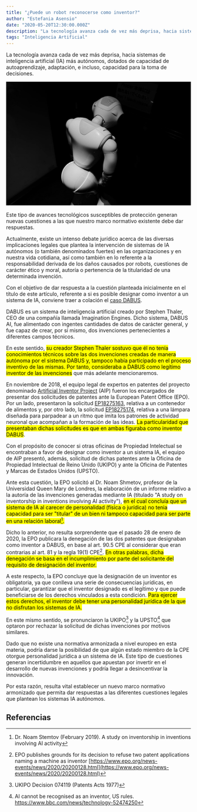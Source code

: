 ```yaml
---
title: "¿Puede un robot reconocerse como inventor?"
author: "Estefania Asensio"
date: "2020-05-20T12:30:00.000Z"
description: "La tecnología avanza cada de vez más deprisa, hacia sistemas de inteligencia artificial (IA) más autónomos, dotados de capacidad de autoaprendizaje, adaptación, e incluso, capacidad para la toma de decisiones. Este tipo de avances tecnológicos susceptibles de protección generan nuevas cuestiones a las que nuestro marco normativo existente debe dar respuestas."
tags: "Inteligencia Artificial"
---
```


La tecnología avanza cada de vez más deprisa, hacia sistemas de inteligencia artificial (IA) más autónomos, dotados de capacidad de autoaprendizaje, adaptación, e incluso, capacidad para la toma de decisiones.

![¿Puede un robot reconocerse como inventor? © Photo by Jesse Chan on Unsplash](./puede-un-robot-reconocerse-como-inventor.jpg "¿Puede un robot reconocerse como inventor? © Photo by Jesse Chan on Unsplash")

Este tipo de avances tecnológicos susceptibles de protección generan nuevas cuestiones a las que nuestro marco normativo existente debe dar respuestas.

Actualmente, existe un intenso debate jurídico acerca de las diversas implicaciones legales que plantea la intervención de sistemas de IA autónomos (o también denominados fuertes) en las organizaciones y en nuestra vida cotidiana, así como también en lo referente a la responsabilidad derivada de los daños causados por robots, cuestiones de carácter ético y moral, autoría o pertenencia de la titularidad de una determinada invención.

Con el objetivo de dar respuesta a la cuestión planteada inicialmente en el título de este artículo, referente a si es posible designar como inventor a un sistema de IA, conviene traer a colación el [caso DABUS](http://imagination-engines.com/iei_dabus.php).

DABUS es un sistema de inteligencia artificial creado por Stephen Thaler, CEO de una compañía llamada Imagination Engines. Dicho sistema, DABUS AI, fue alimentado con ingentes cantidades de datos de carácter general, y fue capaz de crear, por sí mismo, dos invenciones pertenecientes a diferentes campos técnicos.

En este sentido, <mark>su creador Stephen Thaler sostuvo que él no tenía conocimientos técnicos sobre las dos invenciones creadas de manera autónoma por el sistema DABUS y, tampoco había participado en el proceso inventivo de las mismas. Por tanto, consideraba a DABUS como legítimo inventor de las invenciones</mark> que más adelante mencionaremos.

En noviembre de 2018, el equipo legal de expertos en patentes del proyecto denominado [Artificial Inventor Project](http://artificialinventor.com/patent-applications/) (AIP) fueron los encargados de presentar dos solicitudes de patentes ante la European Patent Office (EPO). Por un lado, presentaron la solicitud [EP18275163](https://register.epo.org/application?number=EP18275163&tab=main), relativa a un contenedor de alimentos y, por otro lado, la solicitud [EP18275174](https://register.epo.org/application?number=EP18275174), relativa a una lámpara diseñada para parpadear a un ritmo que imita los patrones de actividad neuronal que acompañan a la formación de las ideas. <mark>La particularidad que presentaban dichas solicitudes es que en ambas figuraba como inventor DABUS</mark>.

Con el propósito de conocer si otras oficinas de Propiedad Intelectual se encontraban a favor de designar como inventor a un sistema IA, el equipo de AIP presentó, además, solicitud de dichas patentes ante la Oficina de Propiedad Intelectual de Reino Unido (UKIPO) y ante la Oficina de Patentes y Marcas de Estados Unidos (UPSTO).

Ante esta cuestión, la EPO solicitó al Dr. Noam Shmetov, profesor de la Universidad Queen Mary de Londres, la elaboración de un informe relativo a la autoría de las invenciones generadas mediante IA (titulado "A study on inventorship in inventions involving AI activity"), <mark>en el cual concluía que un sistema de IA al carecer de personalidad (física o jurídica) no tenia capacidad para ser "titular" de un bien ni tampoco capacidad para ser parte en una relación laboral[^1].</mark>

Dicho lo anterior, no resulta sorprendente que el pasado 28 de enero de 2020, la EPO publicara la denegación de las dos patentes que designaban como inventor a DABUS, en base al art. 90.5 CPE al considerar que eran contrarias al art. 81 y la regla 19(1) CPE[^2]. <mark>En otras palabras, dicha denegación se basa en el incumplimiento por parte del solicitante del requisito de designación del inventor.</mark>

A este respecto, la EPO concluye que la designación de un inventor es obligatoria, ya que conlleva una serie de consecuencias jurídicas, en particular, garantizar que el inventor designado es el legítimo y que puede beneficiarse de los derechos vinculados a esta condición. <mark>Para ejercer estos derechos, el inventor debe tener una personalidad jurídica de la que no disfrutan los sistemas de IA.</mark>

En este mismo sentido, se pronunciaron la UKIPO[^3] y la UPSTO[^4] que optaron por rechazar la solicitud de dichas invenciones por motivos similares.

Dado que no existe una normativa armonizada a nivel europeo en esta materia, podría darse la posibilidad de que algún estado miembro de la CPE otorgue personalidad jurídica a un sistema de IA. Este tipo de cuestiones generan incertidumbre en aquellos que apuestan por invertir en el desarrollo de nuevas invenciones y podría llegar a desincentivar la innovación.

Por esta razón, resulta vital establecer un nuevo marco normativo armonizado que permita dar respuestas a las diferentes cuestiones legales que plantean los sistemas IA autónomos.

## Referencias

[^1]: Dr. Noam Stemtov (February 2019). A study on inventorship in inventions involving AI activity
[^2]: EPO publishes grounds for its decision to refuse two patent applications naming a machine as inventor [https://www.epo.org/news-events/news/2020/20200128.html](https://www.epo.org/news-events/news/2020/20200128.html)
[^3]: UKIPO Decision 074119 (Patents Acts 1977)

  [^4]: AI cannot be recognised as an inventor, US rules. https://www.bbc.com/news/technology-52474250
